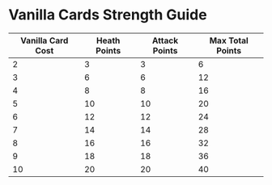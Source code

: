 # Vanilla Cards Strength Guide

| Vanilla Card Cost| Heath Points |   Attack Points |  Max Total Points | 
| -------- | -------- | -------- | -------- |
| 2 | 3 |  3 |    6 | 
| 3 | 6 |  6 |  12 | 
| 4 | 8 |  8 |  16 | 
| 5 | 10 |  10 |    20 | 
| 6 | 12 |  12 |    24 | 
| 7 | 14 |  14 |    28 | 
| 8 | 16 |  16 |    32 | 
| 9 | 18 |  18 |    36 | 
| 10 | 20 |  20 |    40 | 
